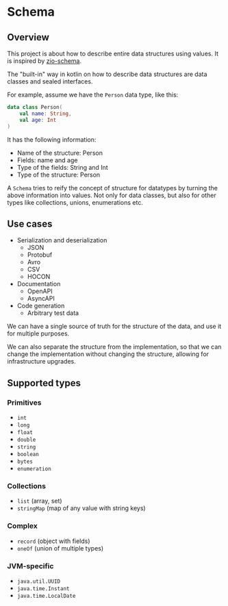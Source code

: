 # Schema


## Overview
This project is about how to describe entire data structures using values.
It is inspired by [zio-schema](https://zio.dev/zio-schema/).

The "built-in" way in kotlin on how to describe data structures are data classes and sealed interfaces.

For example, assume we have the `Person` data type, like this:

```kt
data class Person(
    val name: String, 
    val age: Int
)
```

It has the following information:

- Name of the structure: Person
- Fields: name and age
- Type of the fields: String and Int
- Type of the structure: Person

A `Schema` tries to reify the concept of structure for datatypes by turning the above information into values.
Not only for data classes, but also for other types like collections, unions, enumerations etc.

## Use cases

- Serialization and deserialization
  - JSON
  - Protobuf
  - Avro
  - CSV
  - HOCON
- Documentation
  - OpenAPI
  - AsyncAPI
- Code generation
  - Arbitrary test data

We can have a single source of truth for the structure of the data, and use it for multiple purposes.

We can also separate the structure from the implementation,
so that we can change the implementation without changing the structure,
allowing for infrastructure upgrades.

## Supported types

### Primitives
- `int`
- `long`
- `float`
- `double`
- `string`
- `boolean`
- `bytes`
- `enumeration`

### Collections
- `list` (array, set)
- `stringMap` (map of any value with string keys)

### Complex
- `record` (object with fields)
- `oneOf` (union of multiple types)

### JVM-specific
- `java.util.UUID`
- `java.time.Instant`
- `java.time.LocalDate`
